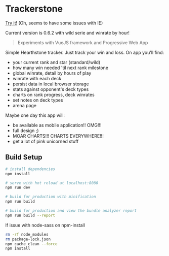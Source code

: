# Trackerstone

<a target="_blank" href="https://keiwen.github.io/Trackerstone/">Try it!</a> (Oh, seems to have some issues with IE)

Current version is 0.6.2 with wild serie and winrate by hour!

> Experiments with VueJS framework and Progressive Web App

Simple Hearthstone tracker. Just track your win and loss. On app you'll find:
- your current rank and star (standard/wild)
- how many win needed 'til next rank milestone
- global winrate, detail by hours of play
- winrate with each deck
- persist data in local browser storage
- stats against opponent's deck types
- charts on rank progress, deck winrates
- set notes on deck types
- arena page

Maybe one day this app will:
- be available as mobile application!! OMG!!!
- full design ;)
- MOAR CHARTS!!! CHARTS EVERYWHERE!!!
- get a lot of pink unicorned stuff

## Build Setup

``` bash
# install dependencies
npm install

# serve with hot reload at localhost:8080
npm run dev

# build for production with minification
npm run build

# build for production and view the bundle analyzer report
npm run build --report
```
If issue with node-sass on npm-install
``` bash
rm -rf node_modules
rm package-lock.json
npm cache clean --force
npm install
```

